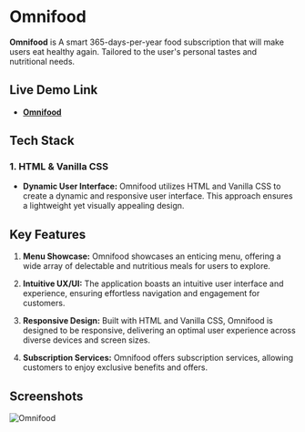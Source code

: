 # Omnifood

**Omnifood** is A smart 365-days-per-year food subscription that will make users eat healthy again. Tailored to the user's personal tastes and nutritional needs. 

## Live Demo Link

- [**Omnifood**](https://omnifood-davi.netlify.app/)

## Tech Stack

### 1. HTML & Vanilla CSS

- **Dynamic User Interface:** Omnifood utilizes HTML and Vanilla CSS to create a dynamic and responsive user interface. This approach ensures a lightweight yet visually appealing design.

## Key Features

1. **Menu Showcase:** Omnifood showcases an enticing menu, offering a wide array of delectable and nutritious meals for users to explore.

2. **Intuitive UX/UI:** The application boasts an intuitive user interface and experience, ensuring effortless navigation and engagement for customers.

3. **Responsive Design:** Built with HTML and Vanilla CSS, Omnifood is designed to be responsive, delivering an optimal user experience across diverse devices and screen sizes.

4. **Subscription Services:** Omnifood offers subscription services, allowing customers to enjoy exclusive benefits and offers.

## Screenshots

![Omnifood](https://github.com/your-username/Omnifood/blob/main/screenshots/omnifood-screenshot.png)
